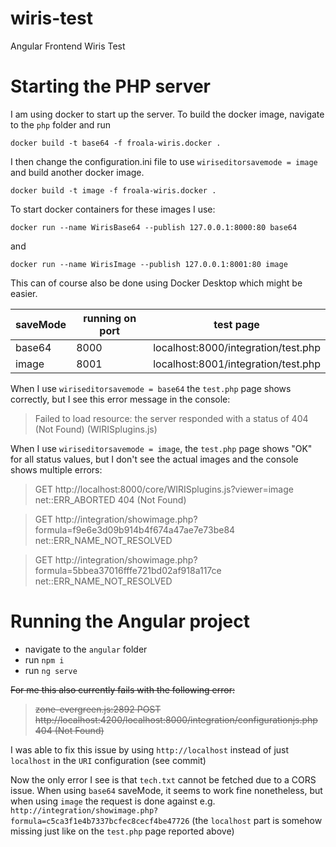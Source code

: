 # wiris-test

Angular Frontend Wiris Test

# Starting the PHP server

I am using docker to start up the server. To build the docker image, navigate to the `php` folder and run

```
docker build -t base64 -f froala-wiris.docker .
```

I then change the configuration.ini file to use `wiriseditorsavemode = image` and build another docker image.

```
docker build -t image -f froala-wiris.docker .
```

To start docker containers for these images I use:

```
docker run --name WirisBase64 --publish 127.0.0.1:8000:80 base64
```

and

```
docker run --name WirisImage --publish 127.0.0.1:8001:80 image
```

This can of course also be done using Docker Desktop which might be easier.

| saveMode | running on port | test page                           |
| -------- | --------------- | ----------------------------------- |
| base64   | 8000            | localhost:8000/integration/test.php |
| image    | 8001            | localhost:8001/integration/test.php |

When I use `wiriseditorsavemode = base64` the `test.php` page shows correctly, but I see this error message in the console:

> Failed to load resource: the server responded with a status of 404 (Not Found) (WIRISplugins.js)

When I use `wiriseditorsavemode = image`, the `test.php` page shows "OK" for all status values, but I don't see the actual images and the console shows multiple errors:

> GET http://localhost:8000/core/WIRISplugins.js?viewer=image net::ERR_ABORTED 404 (Not Found)

> GET http://integration/showimage.php?formula=f9e6e3d09b914b4f674a47ae7e73be84 net::ERR_NAME_NOT_RESOLVED

> GET http://integration/showimage.php?formula=5bbea37016fffe721bd02af918a117ce net::ERR_NAME_NOT_RESOLVED

# Running the Angular project

- navigate to the `angular` folder
- run `npm i`
- run `ng serve`

~~For me this also currently fails with the following error:~~

> ~~zone-evergreen.js:2892 POST http://localhost:4200/localhost:8000/integration/configurationjs.php 404 (Not Found)~~

I was able to fix this issue by using `http://localhost` instead of just `localhost` in the `URI` configuration (see commit)

Now the only error I see is that `tech.txt` cannot be fetched due to a CORS issue.
When using `base64` saveMode, it seems to work fine nonetheless, but when using `image` the request is done against e.g. `http://integration/showimage.php?formula=c5ca3f1e4b7337bcfec8cecf4be47726` (the `localhost` part is somehow missing just like on the `test.php` page reported above)

